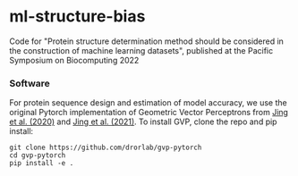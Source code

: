 # ml-structure-bias
Code for "Protein structure determination method should be considered in the construction of machine learning datasets", published at the Pacific Symposium on Biocomputing 2022

### Software

For protein sequence design and estimation of model accuracy, we use the original Pytorch implementation of Geometric Vector Perceptrons from [Jing et al. (2020)](http://arxiv.org/abs/2009.01411) and [Jing et al. (2021)](http://arxiv.org/abs/2106.03843). To install GVP, clone the repo and pip install: 

    git clone https://github.com/drorlab/gvp-pytorch
    cd gvp-pytorch
    pip install -e .
